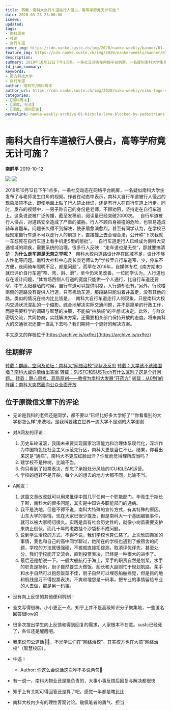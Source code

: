 ```yaml
---
title: 转载：南科大自行车道被行人侵占，高等学府竟无计可施？
date: 2020-03-23 23:00:00
isnews:
updated:
tags:
- 南科周末
- 社论
- 自行车道
cover_img: https://cdn.nanke.suste.ch/img/2020/nanke-weekly/banner/01.jpg
feature_img: https://cdn.nanke.suste.ch/img/2020/nanke-weekly/banner/01.jpg
description:
summary: 2019年10月12日下午1点多，一条社交动态在网络平台刷屏，一名疑似南科大学生发布了与老师发生口角的视频。作者在动态中表示，南科大自行车道被行人侵占的现象屡禁不止，即使地面上贴了行人禁止标识，还是有行人在自行车道上行走。
ld_json_summary:
keywords:
- 南方科技大学
- 自行车道
author: 南鲜平/南科周末
author_url: https://cdn.nanke.suste.ch/img/2020/niko-weekly/niko-logo-scaled.jpg
categories:
- [南科周末]
- [深度, 社论]
- [深度, 南科历史]
permalink: nanke-weekly-archive-01-bicycle-lane-blocked-by-pedestrians
---
```

# 南科大自行车道被行人侵占，高等学府竟无计可施？
**南鲜平** 2019-10-12

![](https://cdn.nanke.suste.ch/img/2020/nanke-weekly/banner/original/01.jpg)
![](https://cdn.nanke.suste.ch/img/2020/nanke-weekly/banner.png)

2019年10月12日下午1点多，一条社交动态在网络平台刷屏，一名疑似南科大学生发布了与老师发生口角的视频。作者在动态中表示，南科大自行车道被行人侵占的现象屡禁不止，即使地面上贴了行人禁止标识，还是有行人在自行车道上行走。同时，发布的视频中，一男子称自己的身份是老师，不顾劝阻，坚持走在自行车道上。这条说说被广泛传播，截至发稿前，阅读量已经突破2000次。
 
自行车道被行人侵占，对道路安全造成了严重的威胁。行人不顾自身被撞的危险，也容易造成骑车者翻车。问题长久得不到解决，使矛盾愈演愈烈。甚至有同学认为，在学校已经规定自行车道不可以走行人的前提下，直接撞上去合理合法，公开称“下次我就一车怼死在自行车道上看手机走S型的憨批”。
 
自行车道走行人已经成为南科大交通领域的顽疾，需要系统的治理。很多行人反映：“走车道也是无奈”，那就要搞清楚：**为什么走车道是无奈之举呢？**
 
南科大校内道路设计存在区域不足，设计不够人性化等问题。南科大社科中心袁长庚老师认为“学校里自行车道窄、少，停车不方便，夜间骑车照明不足，都是问题”。而早在2016年，自媒体专栏《南方期末》就已评价自行车道“窄、弯、斜、滑”，至今仍未见改善。一位同学认为，人行道也存在设计问题，“体育场西侧人行道的宽度只能供一个人通行，比自行车道还要窄，中午太阳暴晒的时候，自行车道可以提供阴凉，人行道却没有。”另外，行政楼南侧的道路没有提供人行道，只有机动车道，那段路只能沿着井盖走，没有其他的路。类似的情况在校内比比皆是。
 
南科大自行车道走行人的现象，只是南科大校内交通状况混乱的一个缩影。综合地解决实际交通问题，并不是简单的行政工作，而是需要科学的调研与智慧的决策，不能搞“拍脑袋”的空想式决定。此外，与群众密切交流，共同协商，实践解决方案，还需要相关部门保持开放的态度。将来南科大的交通状况还要一直乱下去吗？我们期待一个更好的解决方案。

本文原文的存档位于[https://archive.is/ox9ez](https://archive.is/ox9ez)

## 往期鲜评
[转载：群组、空间及论坛：南科大“网络治校”现状及反思](/2020/03/23/nanke-weekly-archive-02-manage-sustech-online/)
[转载：大学该不该建围墙？南科大或许能给出答案](/2020/03/23/nanke-weekly-archive-03-wall-of-sustech/)
[转载：SUSTC和SUSTech有什么区别？这是个好问题。](/2020/03/23/nanke-weekly-archive-04-sustech-or-sustc/)
[转载：静心思考、高质原创——教授为南科大发展“开药方”](/2020/03/23/nanke-weekly-archive-05-prescription-to-sustech/)
[转载：从0到1的阵痛：南科大突然面向公众全面开放](/2020/03/23/nanke-weekly-archive-06-sustech-open-to-public/)

## 位于原微信文章下的评论

* 无论是我科的老师还是同学，都不要以“已经比好多大学好了”“你看看别的大学都怎么样”来洗地。是我科要建立世界一流大学不是别的大学谢谢

* 对A网友的评论：
    1. 历史车轮滚滚，我国未来要实现国家治理能力和治理体系现代化，深圳作为中国特色社社会主义示范先行区，南科大更是当仁不让，结果，你看出来这是“通病”，南科大不更应红脸出汗？你反而觉得理所应当吗？
    2. 建学校不是种树，比喻不当。
    3. 你只看到了投票表决，却忘了承担处分风险的ICU和LEAK运营。
    4. 学校的运转不是开船，每个人的想去的地方大都不同，比喻不当。

* A网友：
    1. 这篇文章改改就可以用来批评中国几乎任何一个职能部门，毕竟生于斯长于斯，南科大的很多问题，其实是中国许多职能部门的通病。
    2. 我不是洗地，但是不得不说，南科大特殊的宣传方式，有其特殊的原因。山东大学的事情，现在大家已很少提及，但是南科大一个基因编辑事件，就可以被大家唠叨很久。实践是具有社会历史性的，就像小树苗需要支护来防止倒伏，而几十年的老数挂个沙袋都不成问题。
    3. 说到学生治校的方式，不得不说，我们学校也算仁慈了。上次欣园搬家的事情，我也和自己的高中同学聊过，她所在的学校也遇到了搬宿舍的问题，学校的方法就很强硬，不搬就直接扣综测，取消评优评先，甚至处分。我们学校能开交流会，直到投票表决，已经是一种很大的进步了。
    4. 最后还是想说一下。一艘大船航行于海上，桨手的职责自然是划桨，水手的职责是扬帆，厨子自然要生火做饭，船长和大副则忙于规划航路。桨手和水手自然可以抱怨饭菜不佳，厨子自然可以埋怨船舶摇晃，但是目的地和航线是万不得投票表决。不爽和埋怨是一码事，把专业的事情留给专业的人去做，那是另一码事。

* 没有向上反馈的其他便利机制！

* 全文写得很棒。小小更正一点，知乎上并不是高级知识分子聚集地，一些匿名回答很low的

* 很多次提出学生向上反馈和得到回复的需求，人家根本不在意。sustc已经死了，各位还是醒醒吧。

* 我来说句公道话🌹🐔，不光学生们在“网络治校”，其实校方也在大搞“网络治校”（智慧校园）。

* 牛逼！
    * Author: 你这么会说话这次咋不多说两句🤨

* 有一说一，南科大物业还是挺负责的，大事小事反馈后回复与解决都很快

* 知乎上有关妮可得回答还是算了吧，感觉一半都是瞎比比

* 南科大校内少有的理性客观讨论。敬佩笔者的勇气、担当
